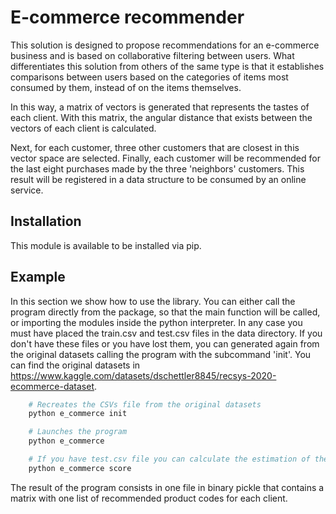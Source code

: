 # E-commerce recommender

This solution is designed to propose recommendations for an e-commerce business
and is based on collaborative filtering between users. What differentiates 
this solution from others of the same type is that it establishes comparisons 
between users based on the categories of items most consumed by them, instead 
of on the items themselves.

In this way, a matrix of vectors is generated that represents the tastes of 
each client. With this matrix, the angular distance that exists between the vectors 
of each client is calculated.

Next, for each customer, three other customers that are closest in this vector 
space are selected. Finally, each customer will be recommended for the last eight
purchases made by the three 'neighbors' customers. This result will be registered 
in a data structure to be consumed by an online service.

## Installation

This module is available to be installed via pip.

## Example

In this section we show how to use the library. You can either call the program directly from the package, 
so that the main function will be called, or importing the modules inside the python interpreter. In any case 
you must have placed the train.csv and test.csv files in the data directory. If you don't have these files or 
you have lost them, you can generated again from the original datasets calling the program with the subcommand 'init'.
You can find the original datasets in https://www.kaggle.com/datasets/dschettler8845/recsys-2020-ecommerce-dataset.

```python
    # Recreates the CSVs file from the original datasets
    python e_commerce init

    # Launches the program
    python e_commerce

    # If you have test.csv file you can calculate the estimation of the efficiency of the program calling
    python e_commerce score
```

The result of the program consists in one file in binary pickle that contains a matrix with one list 
of recommended product codes for each client.